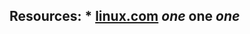 **Resources:**
    * [linux.com](https://www.kernel.org/)
*one*
**one**
***one***
---------------
<br>
